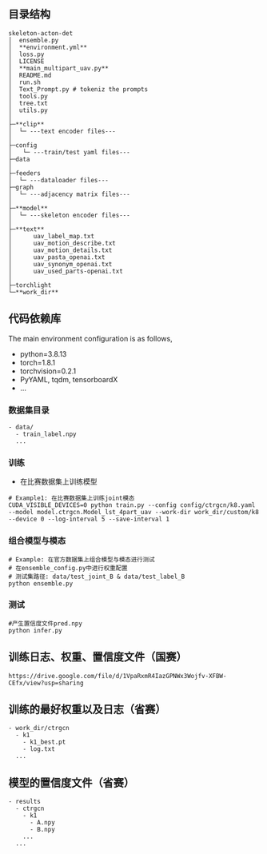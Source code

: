 ## 目录结构

```
skeleton-acton-det
│  ensemble.py
│  **environment.yml**
│  loss.py
│  LICENSE
│  **main_multipart_uav.py**
│  README.md
│  run.sh
│  Text_Prompt.py # tokeniz the prompts
│  tools.py
│  tree.txt
│  utils.py
│  
├─**clip**
│  └─ ---text encoder files---
│          
├─config
│   └─ ---train/test yaml files---    
├─data
│
├─feeders
│  └─ ---dataloader files---
├─graph
│  └─ ---adjacency matrix files---
│          
├─**model**
│  └─ ---skeleton encoder files---
│          
├─**text**
│      uav_label_map.txt
│      uav_motion_describe.txt
│      uav_motion_details.txt
│      uav_pasta_openai.txt
│      uav_synonym_openai.txt
│      uav_used_parts-openai.txt
│      
├─torchlight
└─**work_dir**
```


## 代码依赖库
The main environment configuration is as follows,
- python=3.8.13
- torch=1.8.1
- torchvision=0.2.1
- PyYAML, tqdm, tensorboardX
- ...



### 数据集目录
```
- data/
  - train_label.npy
  ...
```

### 训练

- 在比赛数据集上训练模型

```
# Example1: 在比赛数据集上训练joint模态
CUDA_VISIBLE_DEVICES=0 python train.py --config config/ctrgcn/k8.yaml --model model.ctrgcn.Model_lst_4part_uav --work-dir work_dir/custom/k8 --device 0 --log-interval 5 --save-interval 1
```


### 组合模型与模态
```
# Example: 在官方数据集上组合模型与模态进行测试
# 在ensemble_config.py中进行权重配置
# 测试集路径: data/test_joint_B & data/test_label_B
python ensemble.py

```


### 测试

```
#产生置信度文件pred.npy
python infer.py

```

## 训练日志、权重、置信度文件（国赛）
```
https://drive.google.com/file/d/1VpaRxmR4IazGPNWx3Wojfv-XFBW-CEfx/view?usp=sharing
```

## 训练的最好权重以及日志（省赛）
```
- work_dir/ctrgcn
  - k1
    - k1_best.pt
    - log.txt
  ...
```

## 模型的置信度文件（省赛）
```
- results
  - ctrgcn
    - k1
      - A.npy
      - B.npy
    ...
  ...
```
